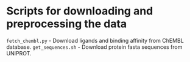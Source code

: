 # Scripts for downloading and preprocessing the data

`fetch_chembl.py` - Download ligands and binding affinity from ChEMBL database.
`get_sequences.sh` - Download protein fasta sequences from UNIPROT.

